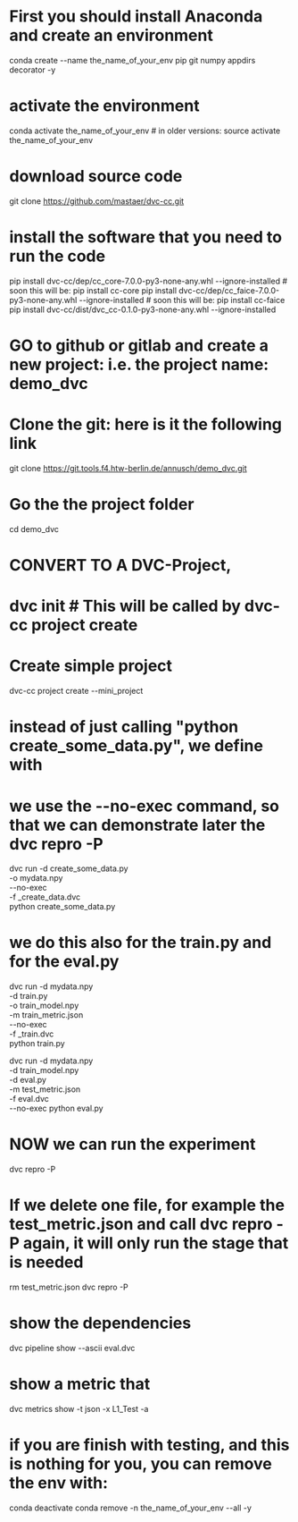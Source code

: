 # First you should install Anaconda and create an environment 
conda create --name the_name_of_your_env pip git numpy appdirs decorator -y

# activate the environment
conda activate the_name_of_your_env   # in older versions: source activate the_name_of_your_env

# download source code
git clone https://github.com/mastaer/dvc-cc.git

# install the software that you need to run the code
pip install dvc-cc/dep/cc_core-7.0.0-py3-none-any.whl --ignore-installed   # soon this will be:  pip install cc-core
pip install dvc-cc/dep/cc_faice-7.0.0-py3-none-any.whl --ignore-installed  # soon this will be:  pip install cc-faice
pip install dvc-cc/dist/dvc_cc-0.1.0-py3-none-any.whl --ignore-installed

# GO to github or gitlab and create a new project: i.e. the project name: demo_dvc

# Clone the git: here is it the following link
git clone https://git.tools.f4.htw-berlin.de/annusch/demo_dvc.git

# Go the the project folder
cd demo_dvc


# CONVERT TO A DVC-Project,
# dvc init # This will be called by dvc-cc project create

# Create simple project
dvc-cc project create --mini_project

# instead of just calling "python create_some_data.py", we define with 
# we use the --no-exec command, so that we can demonstrate later the dvc repro -P
dvc run -d create_some_data.py \
        -o mydata.npy \
        --no-exec \
        -f _create_data.dvc \
        python create_some_data.py

# we do this also for the train.py and for the eval.py
dvc run -d mydata.npy \
        -d train.py \
        -o train_model.npy \
        -m train_metric.json \
        --no-exec \
        -f _train.dvc \
        python train.py

dvc run -d mydata.npy \
        -d train_model.npy \
        -d eval.py \
        -m test_metric.json \
        -f eval.dvc \
        --no-exec
        python eval.py


# NOW we can run the experiment
dvc repro -P

# If we delete one file, for example the test_metric.json and call dvc repro -P again, it will only run the stage that is needed
rm test_metric.json
dvc repro -P


# show the dependencies
dvc pipeline show --ascii eval.dvc

# show a metric that 
dvc metrics show -t json -x L1_Test -a




# if you are finish with testing, and this is nothing for you, you can remove the env with:
conda deactivate
conda remove -n the_name_of_your_env --all -y

